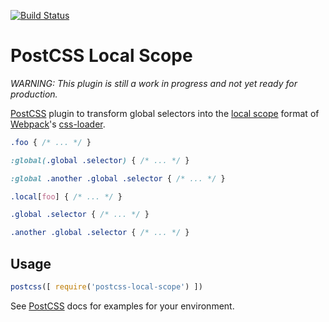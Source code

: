 [![Build Status][ci-img]][ci]

# PostCSS Local Scope

*WARNING: This plugin is still a work in progress and not yet ready for production.*

[PostCSS] plugin to transform global selectors into the [local scope] format of [Webpack]'s [css-loader].

[PostCSS]:     https://github.com/postcss/postcss
[ci-img]:      https://img.shields.io/travis/markdalgleish/postcss-local-scope/master.svg?style=flat-square
[ci]:          https://travis-ci.org/markdalgleish/postcss-local-scope
[Webpack]:     http://webpack.github.io
[css-loader]:  https://github.com/webpack/css-loader
[local scope]: https://github.com/webpack/css-loader#local-scope

```css
.foo { /* ... */ }

:global(.global .selector) { /* ... */ }

:global .another .global .selector { /* ... */ }
```

```css
.local[foo] { /* ... */ }

.global .selector { /* ... */ }

.another .global .selector { /* ... */ }
```

## Usage

```js
postcss([ require('postcss-local-scope') ])
```

See [PostCSS] docs for examples for your environment.
